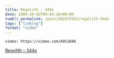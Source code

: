 ```yaml
---
title: Regolith - 344s
date: 2009-10-02T09:45:26+00:00
tumblr_permalink: /post/202475551/regolith-344s
tags: ["linklog"]
format: "video"
---
```


`vimeo: https://vimeo.com/6851686`

[Regolith &#8211; 344s][1]

[1]: https://vimeo.com/6851686
